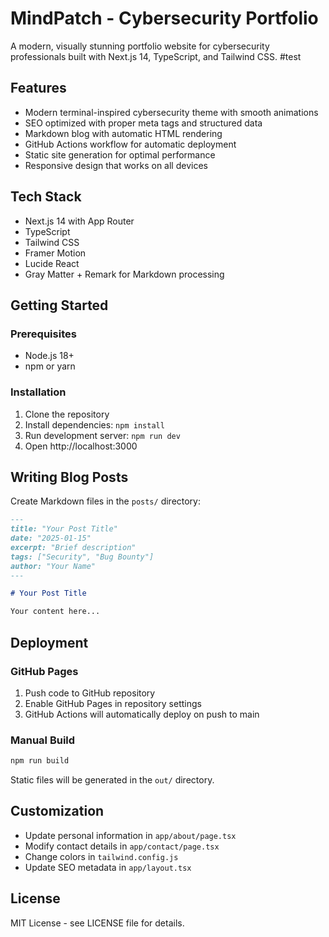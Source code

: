 # MindPatch - Cybersecurity Portfolio

A modern, visually stunning portfolio website for cybersecurity professionals built with Next.js 14, TypeScript, and Tailwind CSS.
#test
## Features

- Modern terminal-inspired cybersecurity theme with smooth animations
- SEO optimized with proper meta tags and structured data
- Markdown blog with automatic HTML rendering
- GitHub Actions workflow for automatic deployment
- Static site generation for optimal performance
- Responsive design that works on all devices

## Tech Stack

- Next.js 14 with App Router
- TypeScript
- Tailwind CSS
- Framer Motion
- Lucide React
- Gray Matter + Remark for Markdown processing

## Getting Started

### Prerequisites

- Node.js 18+
- npm or yarn

### Installation

1. Clone the repository
2. Install dependencies: `npm install`
3. Run development server: `npm run dev`
4. Open http://localhost:3000

## Writing Blog Posts

Create Markdown files in the `posts/` directory:

```markdown
---
title: "Your Post Title"
date: "2025-01-15"
excerpt: "Brief description"
tags: ["Security", "Bug Bounty"]
author: "Your Name"
---

# Your Post Title

Your content here...
```

## Deployment

### GitHub Pages

1. Push code to GitHub repository
2. Enable GitHub Pages in repository settings
3. GitHub Actions will automatically deploy on push to main

### Manual Build

```bash
npm run build
```

Static files will be generated in the `out/` directory.

## Customization

- Update personal information in `app/about/page.tsx`
- Modify contact details in `app/contact/page.tsx`
- Change colors in `tailwind.config.js`
- Update SEO metadata in `app/layout.tsx`

## License

MIT License - see LICENSE file for details. 
